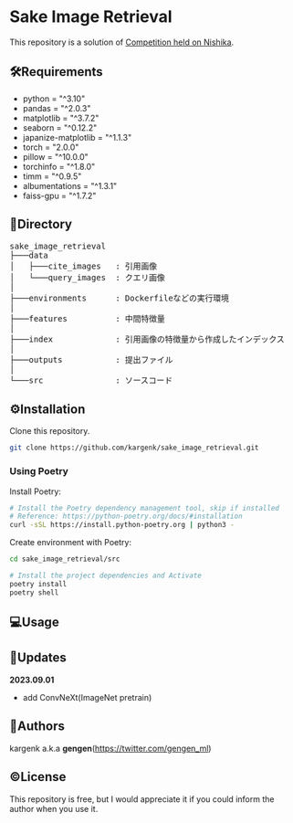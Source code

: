 # Sake Image Retrieval
This repository is a solution of [Competition held on Nishika](https://competition.nishika.com/competitions/sake/summary).

## 🛠Requirements
- python = "^3.10"
- pandas = "^2.0.3"
- matplotlib = "^3.7.2"
- seaborn = "^0.12.2"
- japanize-matplotlib = "^1.1.3"
- torch = "2.0.0"
- pillow = "^10.0.0"
- torchinfo = "^1.8.0"
- timm = "^0.9.5"
- albumentations = "^1.3.1"
- faiss-gpu = "^1.7.2"

## 🌲Directory
<pre>
sake_image_retrieval
├───data
│   ├───cite_images   : 引用画像
│   └───query_images  : クエリ画像
│
├───environments      : Dockerfileなどの実行環境
│
├───features          : 中間特徴量
│
├───index             : 引用画像の特徴量から作成したインデックス
│
├───outputs           : 提出ファイル
│
└───src               : ソースコード
</pre>

## ⚙️Installation
Clone this repository.
```bash
git clone https://github.com/kargenk/sake_image_retrieval.git
```

### Using Poetry
Install Poetry:
```bash
# Install the Poetry dependency management tool, skip if installed
# Reference: https://python-poetry.org/docs/#installation
curl -sSL https://install.python-poetry.org | python3 -
```

Create environment with Poetry:
```bash
cd sake_image_retrieval/src

# Install the project dependencies and Activate
poetry install
poetry shell
```

## 💻Usage
<!-- Make mock data and solve the problem:
```bash
# preparation data for Linear Programing
python generate_mock_data.py

# Solve the problem
python integer_programming.py
```
When you execute `mock_data.py`, you can see mock data files in `data/toy`.
`zeroth_continuous`, `first`, and `second` mean continuous lecture, first semester, and second semester respectively.
And executing `integer_programming.py`, also see optimized timetable file in `outputs/toy/`. -->

<!-- ## 📝Note

### Execution Environments
- OS: Ubuntu 20.04
- CPU: 12th Gen Intel(R) Core(TM) i9-12900(16 cores, 24 threads)
- Memory: 64GB

### Calculation Time⌛
In the above environment, takes
- N \[sec\] (without p_lowers, p_uppers)
- N \[sec\] (with p_lowers, p_uppers)
![calculation Time](api/img/calculation_time.png) -->

## 🚀Updates
**2023.09.01**
- add ConvNeXt(ImageNet pretrain)

## 📧Authors
kargenk a.k.a **gengen**(https://twitter.com/gengen_ml)

## ©License
This repository is free, but I would appreciate it if you could inform the author when you use it.
<!-- under [MIT licence](https://en.wikipedia.org/wiki/MIT_License) -->